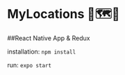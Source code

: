 # MyLocations 📍🗺️🚩
##React Native App & Redux 

installation:
    `npm install`

run:
    `expo start`
